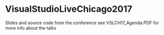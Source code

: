 # VisualStudioLiveChicago2017
Slides and source code from the conference
see VSLCH17_Agenda.PDF for more info about the talks
